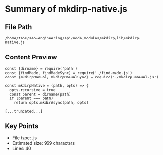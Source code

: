 # Summary of mkdirp-native.js
  
## File Path
`/home/tabs/seo-engineering/api/node_modules/mkdirp/lib/mkdirp-native.js`

## Content Preview
```
const {dirname} = require('path')
const {findMade, findMadeSync} = require('./find-made.js')
const {mkdirpManual, mkdirpManualSync} = require('./mkdirp-manual.js')

const mkdirpNative = (path, opts) => {
  opts.recursive = true
  const parent = dirname(path)
  if (parent === path)
    return opts.mkdirAsync(path, opts)

[...truncated...]
```

## Key Points
- File type: .js
- Estimated size: 969 characters
- Lines: 40
